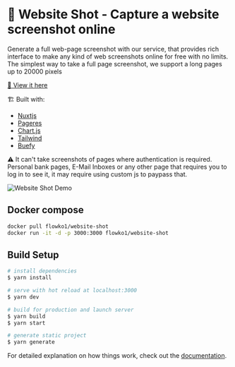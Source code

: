 # 📸 Website Shot - Capture a website screenshot online



Generate a full web-page screenshot with our service, that provides rich interface to make any kind of web screenshots online for free with no limits. The simplest way to take a full page screenshot, we support a long pages up to 20000 pixels

[🔗 View it here](https://website-shot.herokuapp.com/)


🏗️ Built with:

- [Nuxtjs](https://nuxtjs.org/)
- [Pageres](https://github.com/sindresorhus/pageres)
- [Chart.js](https://www.chartjs.org/)
- [Tailwind](https://tailwindcss.com/)
- [Buefy](https://buefy.org/documentation/start/)

⚠️ It can't take screenshots of pages where authentication is required. Personal bank pages, E-Mail Inboxes or any other page that requires you to log in to see it, it may require using custom js to paypass that.


![Website Shot Demo](https://user-images.githubusercontent.com/35883748/162642419-5038991e-6cd6-4f2f-b39b-771ffefc3fbe.png)


## Docker compose
```bash
docker pull flowko1/website-shot
docker run -it -d -p 3000:3000 flowko1/website-shot
```

## Build Setup

```bash
# install dependencies
$ yarn install

# serve with hot reload at localhost:3000
$ yarn dev

# build for production and launch server
$ yarn build
$ yarn start

# generate static project
$ yarn generate
```

For detailed explanation on how things work, check out the [documentation](https://nuxtjs.org).
